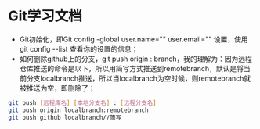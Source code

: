 # Git学习文档
- Git初始化，即Git config -global user.name="" user.email="" 设置，使用git config --list 查看你的设置的信息；
- 如何删除github上的分支，git push origin : branch，我的理解为：因为远程仓库推送的命令是以下，所以用简写方式推送到remotebranch，默认是将当前分支localbranch推送，所以当localbranch为空时候，则remotebranch就被推送为空，即删除了；
```bash
git push [远程库名] [本地分支名] : [远程分支名]
git push origin localbranch:remotebranch
git push github localbranch//简写
```